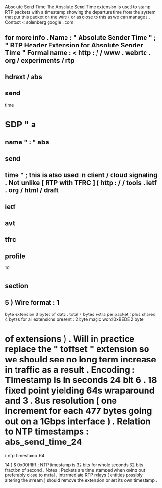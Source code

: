 #
Absolute
Send
Time
The
Absolute
Send
Time
extension
is
used
to
stamp
RTP
packets
with
a
timestamp
showing
the
departure
time
from
the
system
that
put
this
packet
on
the
wire
(
or
as
close
to
this
as
we
can
manage
)
.
Contact
<
solenberg
google
.
com
>
for
more
info
.
Name
:
"
Absolute
Sender
Time
"
;
"
RTP
Header
Extension
for
Absolute
Sender
Time
"
Formal
name
:
<
http
:
/
/
www
.
webrtc
.
org
/
experiments
/
rtp
-
hdrext
/
abs
-
send
-
time
>
SDP
"
a
=
name
"
:
"
abs
-
send
-
time
"
;
this
is
also
used
in
client
/
cloud
signaling
.
Not
unlike
[
RTP
with
TFRC
]
(
http
:
/
/
tools
.
ietf
.
org
/
html
/
draft
-
ietf
-
avt
-
tfrc
-
profile
-
10
#
section
-
5
)
Wire
format
:
1
-
byte
extension
3
bytes
of
data
.
total
4
bytes
extra
per
packet
(
plus
shared
4
bytes
for
all
extensions
present
:
2
byte
magic
word
0xBEDE
2
byte
#
of
extensions
)
.
Will
in
practice
replace
the
"
toffset
"
extension
so
we
should
see
no
long
term
increase
in
traffic
as
a
result
.
Encoding
:
Timestamp
is
in
seconds
24
bit
6
.
18
fixed
point
yielding
64s
wraparound
and
3
.
8us
resolution
(
one
increment
for
each
477
bytes
going
out
on
a
1Gbps
interface
)
.
Relation
to
NTP
timestamps
:
abs_send_time_24
=
(
ntp_timestamp_64
>
>
14
)
&
0x00ffffff
;
NTP
timestamp
is
32
bits
for
whole
seconds
32
bits
fraction
of
second
.
Notes
:
Packets
are
time
stamped
when
going
out
preferably
close
to
metal
.
Intermediate
RTP
relays
(
entities
possibly
altering
the
stream
)
should
remove
the
extension
or
set
its
own
timestamp
.
